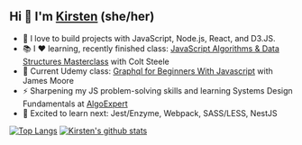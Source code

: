 ## Hi 👋 I'm [Kirsten](https://lululand.github.io/a2lulu/) (she/her)

- 🔨 I love to build projects with JavaScript, Node.js, React, and D3.JS.
- 📚 I ❤️ learning, recently finished class: [JavaScript Algorithms & Data Structures Masterclass](https://www.udemy.com/course/js-algorithms-and-data-structures-masterclass/) with Colt Steele
- 👀 Current Udemy class: [Graphql for Beginners With Javascript](https://www.udemy.com/course/graphql-for-beginners-with-javascript/) with James Moore
- ⚡ Sharpening my JS problem-solving skills and learning Systems Design Fundamentals at [AlgoExpert](https://www.algoexpert.io/questions)  
- 🔭 Excited to learn next: Jest/Enzyme, Webpack, SASS/LESS, NestJS
  


[![Top Langs](https://github-readme-stats.vercel.app/api/top-langs/?username=lululand&layout=compact)](https://github.com/lululand/github-readme-stats)
[![Kirsten's github stats](https://github-readme-stats.vercel.app/api?username=lululand&show_icons=true&theme=cobalt&count_private=true&hide=stars,issues)](https://github.com/lululand/github-readme-stats)

<!--
**lululand/lululand** is a ✨ _special_ ✨ repository because its `README.md` (this file) appears on your GitHub profile.

&hide=stars,commits,prs,issues,contribs

Here are some ideas to get you started:

- 🔭 I’m currently working on ...
- 🌱 I’m currently learning ...
- 👯 I’m looking to collaborate on ...
- 🤔 I’m looking for help with ...
- 💬 Ask me about ...
- 📫 How to reach me: ...
- 😄 Pronouns: ...
- ⚡ Fun fact: ...

Hi, I'm Bobby!
🔭 I’m a product manager at GitHub
🌈 trying to make development more social and inclusive

I’m currently learning:
🌱 about climate change, grid infrastructure, and carbon sequestration
🖨 about the history of free software
🍜 and I'm always trying to up my cooking game

I'm currently reading:
📚 Americanah (by Chimamanda Ngozi Adichie)
🔮 Seeing Like a State (by James C. Scott)

Ask me about:
⚙️ product management
🤓 science fiction
🏖 my lifelong quest for the perfect beach

Get in touch:
💌 if you have feedback about GitHub profiles, identity, or your OSS experience, send me an email – I'd love to chat.
❇️ if you have personal feedback for me, drop it here. Anonymous submissions are okay.
-->
